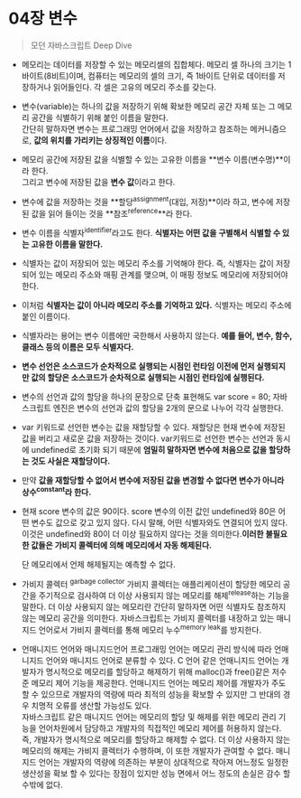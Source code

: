 # 04장 변수
>모던 자바스크립트 Deep Dive

- 메모리는 데이터를 저장할 수 있는 메모리셀의 집합체다. 메모리 셀 하나의 크기는 1바이트(8비트)이며, 컴퓨터는 메모리의 셀의 크기, 즉 1바이트 단위로 데이터를 저장하거나 읽어들인다. 각 셀은 고유의 메모리 주소를 갖는다. 

- 변수(variable)는 하나의 값을 저장하기 위해 확보한 메모리 공간 자체 또는 그 메모리 공간을 식별하기 위해 붙인 이름을 말한다. <br>간단히 말하자면 변수는 프로그래밍 언어에서 값을 저장하고 참조하는 메커니즘으로, **값의 위치를 가리키는 상징적인 이름**이다.

- 메모리 공간에 저장된 값을 식별할 수 있는 고유한 이름을 **변수 이름(변수명)**이라 한다. <br>그리고 변수에 저장된 값을 **변수 값**이라고 한다.

- 변수에 값을 저장하는 것을 **할당<sup>assignment</sup>(대입, 저장)**이라 하고, 변수에 저장된 값을 읽어 들이는 것을 **참조<sup>reference</sup>**라 한다.


- 변수 이름을 식별자<sup>identifier</sup>라고도 한다. **식별자는 어떤 값을 구별해서 식별할 수 있는 고유한 이름을 말한다.**

- 식별자는 값이 저장되어 있는 메모리 주소를 기억해야 한다. 즉, 식별자는 값이 저장되어 있는 메모리 주소와 매핑 관계를 맺으며, 이 매핑 정보도 메모리에 저장되어야 한다.

- 이처럼 **식별자는 값이 아니라 메모리 주소를 기억하고 있다.** 식별자는 메모리 주소에 붙인 이름이다.

- 식별자라는 용어는 변수 이름에만 국한해서 사용하지 않는다. **예를 들어, 변수, 함수, 클래스 등의 이름은 모두 식별자다.**

- **변수 선언은 소스코드가 순차적으로 실행되는 시점인 런타임 이전에 먼저 실행되지만 값의 할당은 소스코드가 순차적으로 실행되는 시점인 런타임에 실행된다.**

- 변수의 선언과 값의 할당을 하나의 문장으로 단축 표현해도 var score = 80; 자바스크립트 엔진은 변수의 선언과 값의 할당을 2개의 문으로 나누어 각각 실행한다.

- var 키워드로 선언한 변수는 값을 재할당할 수 있다. 재할당은 현재 변수에 저장된 값을 버리고 새로운 값을 저장하는 것이다. var키워드로 선언한 변수는 선언과 동시에 undefined로 초기화 되기 때문에 **엄밀히 말하자면 변수에 처음으로 값을 할당하는 것도 사실은 재할당이다.**

- 만약 **값을 재할당할 수 없어서 변수에 저장된 값을 변경할 수 없다면 변수가 아니라 상수<sup>constant</sup>라 한다.**

- 현재 score 변수의 값은 90이다. score 변수의 이전 값인 undefined와 80은 어떤 변수도 값으로 갖고 있지 않다. 다시 말해, 어떤 식별자와도 연결되어 있지 않다. 이것은 undefined와 80이 더 이상 필요하지 않다는 것을 의미한다.**이러한 불필요한 값들은 가비지 콜렉터에 의해 메모리에서 자동 해제된다.**<br>

  단 메모리에서 언제 해제될지는 예측할 수 없다.

  

- 가비지 콜렉터 <sup>garbage collector</sup>
  가비지 콜렉터는 애플리케이션이 할당한 메모리 공간을 주기적으로 검사하여 더 이상 사용되지 않는 메모리를 해제<sup>release</sup>하는 기능을 말한다.  더 이상 사용되지 않는 메모리란 간단히 말하자면 어떤 식별자도 참조하지 않는 메모리 공간을 의미한다. 자바스크립트는 가비지 콜렉터를 내장하고 있는 매니지드 언어로서 가비지 콜렉터를 통해 메모리 누수<sup>memory leak</sup>를 방지한다.

- 언매니지드 언어와 매니지드언어
  프로그래밍 언어는 메모리 관리 방식에 따라 언매니지드 언어와 매니지드 언어로 분류할 수 있다.
  C 언어 같은 언매니지드 언어는 개발자가 명시적으로 메모리를 할당하고 해제하기 위해 malloc()과 free()같은 저수준 메모리 제어 기능을 제공한다. 언매니지드 언어는 메모리 제어를 개발자가 주도할 수 있으므로 개발자의 역량에 따라 최적의 성능을 확보할 수 있지만 그 반대의 경우 치명적 오류를 생산할 가능성도 있다.<br>자바스크립트 같은 매니지드 언어는 메모리의 할당 및 해제를 위한 메모리 관리 기능을 언어차원에서 담당하고 개발자의 직접적인 메모리 제어를 허용하지 않는다. 즉, 개발자가 명시적으로 메모리를 할당하고 해제할 수 없다. 더 이상 사용하지 않는 메모리의 해제는 가비지 콜렉터가 수행하며, 이 또한 개발자가 관여할 수 없다. 매니지드 언어는 개발자의 역량에 의존하는 부분이 상대적으로 작아져 어느정도 일정한 생산성을 확보 할 수 있다는 장점이 있지만 성능 면에서 어느 정도의 손실은 감수 할 수밖에 없다.  